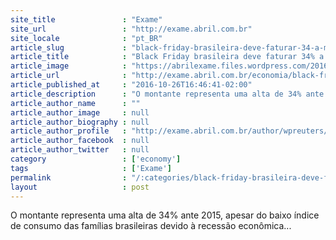 ```yaml
---
site_title               : "Exame"
site_url                 : "http://exame.abril.com.br"
site_locale              : "pt_BR"
article_slug             : "black-friday-brasileira-deve-faturar-34-a-mais-em-2016"
article_title            : "Black Friday brasileira deve faturar 34% a mais em 2016"
article_image            : "https://abrilexame.files.wordpress.com/2016/09/size_960_16_9_black-friday33.jpg?quality=70&strip=all&w=960"
article_url              : "http://exame.abril.com.br/economia/black-friday-brasileira-deve-faturar-34-a-mais-em-2016/"
article_published_at     : "2016-10-26T16:46:41-02:00"
article_description      : "O montante representa uma alta de 34% ante 2015, apesar do baixo índice de consumo das famílias brasileiras devido à recessão econômica..."
article_author_name      : ""
article_author_image     : null
article_author_biography : null
article_author_profile   : "http://exame.abril.com.br/author/wpreuters/"
article_author_facebook  : null
article_author_twitter   : null
category                 : ['economy']
tags                     : ['Exame']
permalink                : "/:categories/black-friday-brasileira-deve-faturar-34-a-mais-em-2016/"
layout                   : post
---
```


O montante representa uma alta de 34% ante 2015, apesar do baixo índice de consumo das famílias brasileiras devido à recessão econômica...
